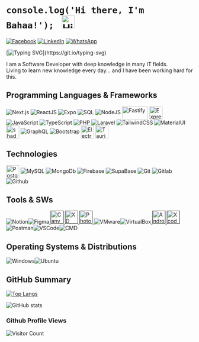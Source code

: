 # `console.log('Hi there, I'm Bahaa!'); ` <img src="https://user-images.githubusercontent.com/1303154/88677602-1635ba80-d120-11ea-84d8-d263ba5fc3c0.gif" width="35px" alt="Hi!">

[![Facebook](https://img.shields.io/badge/Instagram-%231877F2.svg?&style=flat-square&logo=instagram&logoColor=white)](https://www.instagram.com/bahaamoqayad17/) [![LinkedIn](https://img.shields.io/badge/LinkedIn-%230077B5.svg?&style=flat-square&logo=linkedin&logoColor=white)](https://www.linkedin.com/in/bahaamoqayad17/) [![WhatsApp](https://img.shields.io/badge/WhatsApp-%230077B5.svg?&style=flat-square&logo=Whatsapp&logoColor=white)](https://wa.me/message/+972598623000)

[![Typing SVG](https://readme-typing-svg.herokuapp.com?font=comfortaa&color=00FF00&size=24&width=500&lines=Software+Developer;Web+Developer;Mobile+Developer;Desktop+Developer;Nice+to+meet+you...)](https://git.io/typing-svg)

I am a Software Developer with deep knowledge in many IT fields.
<br/>
Living to learn new knowledge every day... and I have been working hard for this.
<br/>

## Programming Languages & Frameworks

![Next.js](https://img.icons8.com/color/35/nextjs.png) ![ReactJS](https://img.icons8.com/plasticine/35/react.png) ![Expo](https://img.icons8.com/color/35/expo.png) ![SQL](https://img.icons8.com/external-soft-fill-juicy-fish/35/external-sql-coding-and-development-soft-fill-soft-fill-juicy-fish.png) ![NodeJS](https://img.icons8.com/color/35/nodejs.png) <img src="https://fastify.dev/img/logos/fastify-black.svg" alt="Fastify" width="70" height="35" style="display:inline-block; vertical-align:middle;"/> <img src="https://img.icons8.com/ios/35/express-js.png" alt="Express.js" width="35" height="35" style="display:inline-block; vertical-align:middle;"/> ![JavaScript](https://img.icons8.com/color/35/javascript.png) ![TypeScript](https://img.icons8.com/color/35/typescript.png) ![PHP](https://img.icons8.com/officexs/35/php-logo.png) ![Laravel](https://img.icons8.com/fluency/35/laravel.png) ![TailwindCSS](https://img.icons8.com/color/35/tailwindcss.png) ![MaterialUI](https://img.icons8.com/color/35/material-ui.png) <img src="https://ui.shadcn.com/favicon.ico" alt="shadcn/ui" width="35" height="35" style="display:inline-block; vertical-align:middle;"/> ![GraphQL](https://img.icons8.com/color/35/graphql.png) ![Bootstrap](https://img.icons8.com/color/35/bootstrap.png) <img src="https://cdn.simpleicons.org/electron/47848F" alt="Electron" width="35" height="35" style="display:inline-block; vertical-align:middle;"/> <img src="https://cdn.simpleicons.org/tauri/FFC131" alt="Tauri" width="35" height="35" style="display:inline-block; vertical-align:middle;"/>

## Technologies

<img  src="https://www.postgresql.org/media/img/about/press/elephant.png" alt="PostgreSQL"  width="35"  height="35"  style="display:inline-block; vertical-align:middle;"/> ![MySQL](https://img.icons8.com/?id=UFXRpPFebwa2&size=35) ![MongoDb](https://img.icons8.com/color/35/mongodb.png) ![Firebase](https://img.icons8.com/?id=62452&size=35&color=000000) ![SupaBase](https://img.icons8.com/color/35/supabase.png) ![Git](https://img.icons8.com/color/35/git.png) ![Gitlab](https://img.icons8.com/color/35/gitlab.png) ![Github](https://img.icons8.com/?id=52539&size=35)

## Tools & SWs

![Notion](https://img.icons8.com/ios/35/notion.png)![Figma](https://img.icons8.com/?id=8gfeOoqrHqJU&size=35)<a href="" target="_blank"> <img src="https://encrypted-tbn0.gstatic.com/images?q=tbn:ANd9GcRpZlYdOFZAjOdTwKrveQJHPdzjCtcQkUrdxA&s" alt="Canva" width="35" height="35"/> </a><a href="" target="_blank"> <img src="https://encrypted-tbn0.gstatic.com/images?q=tbn:ANd9GcS80OChMU7lMUMwU7CVu4ZJl1irvee4jmFfjw&s" alt="XD" width="35" height="35"/> </a><a href="" target="_blank"> <img src="https://encrypted-tbn0.gstatic.com/images?q=tbn:ANd9GcSCJXGveO9uR0WrcX7wr3XxCPYmM3sMl1oT9A&s" alt="Photoshop" width="35" height="35"/> </a>![VMware](https://img.icons8.com/?id=mkkp6yt38FVq&size=35)![VirtualBox](https://img.icons8.com/?id=38792&size=35)<a href="" target="_blank"> <img src="https://encrypted-tbn0.gstatic.com/images?q=tbn:ANd9GcQvyngrV1VcblnyUIJNOGt7eitphiJddC2-EA&s" alt="Android Studio" width="35" height="35"/> </a><a href="" target="_blank"> <img src="https://encrypted-tbn0.gstatic.com/images?q=tbn:ANd9GcQSnGERsRZiiP4pPZUtlW2OVL0FLn9H2LtQCQ&s" alt="Xcode" width="35" height="35"/> </a>![Postman](https://img.icons8.com/external-tal-revivo-color-tal-revivo/35/external-postman-is-the-only-complete-api-development-environment-logo-color-tal-revivo.png)![VSCode](https://img.icons8.com/color/35/visual-studio-code-2019.png)![CMD](https://img.icons8.com/?id=19291&size=35)

## Operating Systems & Distributions

![Windows](https://img.icons8.com/color/35/windows-10.png)![Ubuntu](https://img.icons8.com/color/35/ubuntu--v1.png)

## GitHub Summary

[![Top Langs](https://github-readme-stats.vercel.app/api/top-langs/?username=bahaamoqayad17&layout=compact&theme=gruvbox&count_private=true&langs_count=10)](https://github.com/anuraghazra/github-readme-stats)

![GitHub stats](https://github-readme-stats.vercel.app/api?username=bahaamoqayad17&count_private=true&show_icons=true&theme=gruvbox)

### Github Profile Views

![Visitor Count](https://profile-counter.glitch.me/{bahaamoqayad17}/count.svg)
